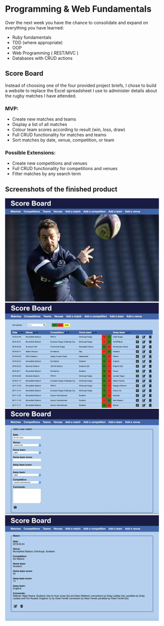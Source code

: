 # Programming & Web Fundamentals

Over the next week you have the chance to consolidate and expand on everything you have learned:

- Ruby fundamentals
- TDD (where appropriate)
- OOP
- Web Programming ( REST/MVC )
- Databases with CRUD actions

## Score Board

Instead of choosing one of the four provided project briefs, I chose to build a website to replace the Excel spreadsheet I use to administer details about the rugby matches I have attended.

### MVP:

- Create new matches and teams
- Display a list of all matches
- Colour team scores according to result (win, loss, draw)
- Full CRUD functionality for matches and teams
- Sort matches by date, venue, competition, or team

### Possible Extensions:

- Create new competitions and venues
- Full CRUD functionality for competitions and venues
- Filter matches by any search term

## Screenshots of the finished product

![Alt text](screenshots/home.jpg?raw=true)
![Alt text](screenshots/matches.jpg?raw=true)
![Alt text](screenshots/add_match.jpg?raw=true)
![Alt text](screenshots/match.jpg?raw=true)

